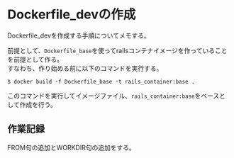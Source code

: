 # Dockerfile_devの作成
Dockerfile_devを作成する手順についてメモする。

前提として、`Dockerfile_base`を使ってrailsコンテナイメージを作っていることを前提として作る。<br>すなわち、作り始める前に以下のコマンドを実行する。
```
$ docker build -f Dockerfile_base -t rails_container:base .
```
このコマンドを実行してイメージファイル、`rails_container:base`をベースとして作成を行う。

## 作業記録
FROM句の追加とWORKDIR句の追加をする。
